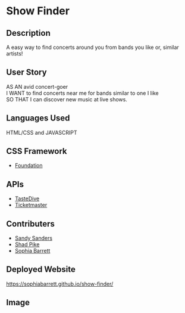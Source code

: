 # Show Finder

## Description
A easy way to find concerts around you from bands you like or, similar artists!

## User Story
AS AN avid concert-goer<br>
I WANT to find concerts near me for bands similar to one I like<br>
SO THAT I can discover new music at live shows.

## Languages Used
HTML/CSS and JAVASCRIPT

## CSS Framework
* [Foundation](https://get.foundation/sites/docs/)

## APIs
* [TasteDive](https://tastedive.com/read/api)
* [Ticketmaster](https://developer.ticketmaster.com/products-and-docs/apis/getting-started/)


## Contributers
* [Sandy Sanders](https://github.com/sandy-06)
* [Shad Pike](https://github.com/huf0)
* [Sophia Barrett](https://github.com/sophiabarrett)

## Deployed Website
https://sophiabarrett.github.io/show-finder/

## Image
